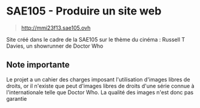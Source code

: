 # SAE105 - Produire un site web

> <http://mmi23f13.sae105.ovh>

Site créé dans le cadre de la SAE105 sur le thème du cinéma : Russell T Davies, un showrunner de Doctor Who

## Note importante

Le projet a un cahier des charges imposant l'utilisation d'images libres de droits, or il n'existe que peut d'images libres de droits d'une série connue à l'internationale telle que Doctor Who. La qualité des images n'est donc pas garantie
